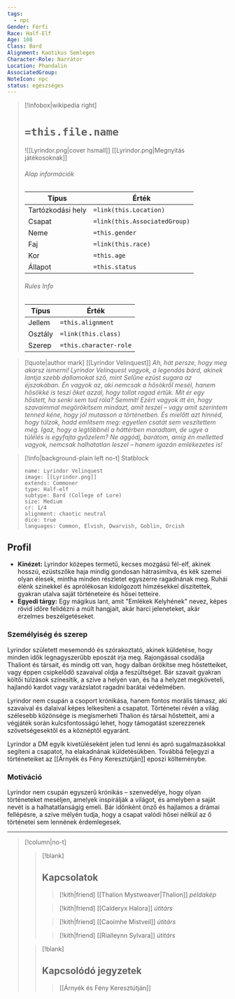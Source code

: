 ```yaml
---
tags:
  - npc
Gender: Férfi
Race: Half-Elf
Age: 108
Class: Bard
Alignment: Kaotikus Semleges
Character-Role: Narrátor
Location: Phandalin
AssociatedGroup: 
NoteIcon: npc
status: egészséges
---
```


> [!infobox|wikipedia right]
> # `=this.file.name`
> ![[Lyrindor.png|cover hsmall]]
> [[Lyrindor.png|Megnyitás játékosoknak]]
> ###### Alap információk
> Típus |  Érték |
> ---|---|
> Tartózkodási hely | `=link(this.Location)` |
> Csapat | `=link(this.AssociatedGroup)` |
> Neme | `=this.gender` |
> Faj | `=link(this.race)` |
> Kor | `=this.age` |
> Állapot | `=this.status` |
> ###### Rules Info
> Típus |  Érték |
> ---|---|
> Jellem | `=this.alignment` |
> Osztály | `=link(this.class)` |
> Szerep | `=this.character-role` |

>[!quote|author mark] [[Lyrindor Velinquest]]
>*Ah, hát persze, hogy meg akarsz ismerni! Lyrindor Velinquest vagyok, a legendás bárd, akinek lantja szebb dallamokat sző, mint Selûne ezüst sugara az éjszakában. Én vagyok az, aki nemcsak a hősökről mesél, hanem hősökké is teszi őket azzal, hogy tollat ragad értük. Mit ér egy hőstett, ha senki sem tud róla? Semmit! Ezért vagyok itt én, hogy szavaimmal megörökítsem mindazt, amit teszel – vagy amit szerintem tenned kéne, hogy jól mutasson a történetben.
>És mielőtt azt hinnéd, hogy túlzok, hadd említsem meg: egyetlen csatát sem veszítettem még. Igaz, hogy a legtöbbnél a háttérben maradtam, de ugye a túlélés is egyfajta győzelem? Ne aggódj, barátom, amíg én melletted vagyok, nemcsak halhatatlan leszel – hanem igazán emlékezetes is!*

> [!info|background-plain left no-t] Statblock
> ``` statblock
> name: Lyrindor Velinquest
> image: [[Lyrindor.png]]
> extends: Commoner
> type: Half-elf
> subtype: Bard (College of Lore)
> size: Medium
> cr: 1/4
> alignment: chaotic neutral
> dice: true
> languages: Common, Elvish, Dwarvish, Goblin, Orcish
> ```

## Profil

- **Kinézet:** Lyrindor közepes termetű, kecses mozgású fél-elf, akinek hosszú, ezüstszőke haja mindig gondosan hátrasimítva, és kék szemei olyan élesek, mintha minden részletet egyszerre ragadnának meg. Ruhái élénk színekkel és aprólékosan kidolgozott hímzésekkel díszítettek, gyakran utalva saját történeteire és hősei tetteire.
- **Egyedi tárgy:** Egy mágikus lant, amit "Emlékek Kelyhének" nevez, képes rövid időre felidézni a múlt hangjait, akár harci jeleneteket, akár érzelmes beszélgetéseket.

### Személyiség és szerep
Lyrindor született mesemondó és szórakoztató, akinek küldetése, hogy minden idők legnagyszerűbb eposzát írja meg. Rajongással csodálja Thaliont és társait, és mindig ott van, hogy dalban örökítse meg hőstetteiket, vagy éppen csipkelődő szavaival oldja a feszültséget. Bár szavait gyakran költői túlzások színesítik, a szíve a helyén van, és ha a helyzet megköveteli, hajlandó kardot vagy varázslatot ragadni barátai védelmében.

Lyrindor nem csupán a csoport krónikása, hanem fontos morális támasz, aki szavaival és dalaival képes lelkesíteni a csapatot. Történetei révén a világ szélesebb közönsége is megismerheti Thalion és társai hőstetteit, ami a végjáték során kulcsfontosságú lehet, hogy támogatást szerezzenek szövetségesektől és a köznéptől egyaránt.

Lyrindor a DM egyik kivetüléseként jelen tud lenni és apró sugalmazásokkal segíteni a csapatot, ha elakadnának küldetésükben. Továbbá feljegyzi a történeteiket az [[Árnyék és Fény Keresztútján]] eposzi költeménybe.

### Motiváció
Lyrindor nem csupán egyszerű krónikás – szenvedélye, hogy olyan történeteket meséljen, amelyek inspirálják a világot, és amelyben a saját nevét is a halhatatlanságig emeli. Bár időnként önző és hajlamos a drámai fellépésre, a szíve mélyén tudja, hogy a csapat valódi hősei nélkül az ő történetei sem lennének érdemlegesek.

---
> [!column|no-t]
>
>> [!blank]
>> ## Kapcsolatok
>>> [!kith|friend] [[Thalion Mystweaver|Thalion]] _példakép_
>>
>>> [!kith|friend] [[Calderyx Halora]] _útitárs_
>>
>>> [!kith|friend] [[Caoimhe Mistveil]] _útitárs_
>>
>>> [!kith|friend] [[Rialleynn Sylvara]] _útitárs_
>
>> [!blank]
>> ## Kapcsolódó jegyzetek
>>> [[Árnyék és Fény Keresztútján]]